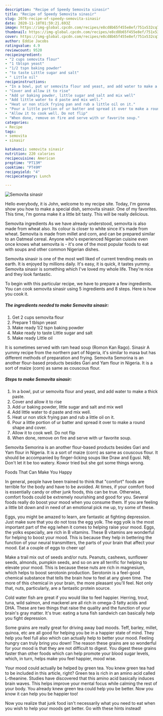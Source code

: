 ```yaml
---
description: "Recipe of Speedy Semovita sinasir"
title: "Recipe of Speedy Semovita sinasir"
slug: 2076-recipe-of-speedy-semovita-sinasir
date: 2020-11-18T01:59:21.693Z
image: https://img-global.cpcdn.com/recipes/e8cd8b65f455e8ef/751x532cq70/semovita-sinasir-recipe-main-photo.jpg
thumbnail: https://img-global.cpcdn.com/recipes/e8cd8b65f455e8ef/751x532cq70/semovita-sinasir-recipe-main-photo.jpg
cover: https://img-global.cpcdn.com/recipes/e8cd8b65f455e8ef/751x532cq70/semovita-sinasir-recipe-main-photo.jpg
author: Eddie Jacobs
ratingvalue: 4.9
reviewcount: 9520
recipeingredient:
- "2 cups semovita flour"
- "1 tblspn yeast"
- "1/2 tspn baking powder"
- "to taste Little sugar and salt"
- " Little oil"
recipeinstructions:
- "In a bowl, put ur semovita flour and yeast, and add water to make a thick paste."
- "Cover and allow it to rise"
- "Add ur baking powder, little sugar and salt and mix well"
- "Add little water to d paste and mix well."
- "Heat ur non stick frying pan and rub a little oil on it."
- "Pour a little portion of ur batter and spread it over to make a round shape and cover."
- "Allow it to cook well. Do not flip"
- "When done, remove on fire and serve with ur favorite soup."
categories:
- Recipe
tags:
- semovita
- sinasir

katakunci: semovita sinasir 
nutrition: 220 calories
recipecuisine: American
preptime: "PT13M"
cooktime: "PT49M"
recipeyield: "4"
recipecategory: Lunch

---
```



![Semovita sinasir](https://img-global.cpcdn.com/recipes/e8cd8b65f455e8ef/751x532cq70/semovita-sinasir-recipe-main-photo.jpg)

Hello everybody, it is John, welcome to my recipe site. Today, I'm gonna show you how to make a special dish, semovita sinasir. One of my favorites. This time, I'm gonna make it a little bit tasty. This will be really delicious.

Semovita ingredients As we have already understood, semovita is also made from wheat also. Its colour is closer to white since it&#39;s made from wheat. Semovita is made from millet and corn, and can be prepared similar to an Oatmeal cereal. Anyone who&#39;s experienced Nigerian cuisine even once knows what semovita is - it&#39;s one of the most popular foods to eat with soups and other common Nigerian dishes.

Semovita sinasir is one of the most well liked of current trending meals on earth. It is enjoyed by millions daily. It's easy, it is quick, it tastes yummy. Semovita sinasir is something which I've loved my whole life. They're nice and they look fantastic.


To begin with this particular recipe, we have to prepare a few ingredients. You can cook semovita sinasir using 5 ingredients and 8 steps. Here is how you cook it.

<!--inarticleads1-->

##### The ingredients needed to make Semovita sinasir:

1. Get 2 cups semovita flour
1. Prepare 1 tblspn yeast
1. Make ready 1/2 tspn baking powder
1. Make ready to taste Little sugar and salt
1. Make ready  Little oil


It is sometimes served with ram head soup (Romon Kan Rago). Sinasir A yummy recipe from the northern part of Nigeria, it&#39;s similar to masa but has different methods of preparation and frying. Semovita Semorina is an another flour-based products besides Gari and Yam flour in Nigeria. It is a sort of maize (corn) as same as couscous flour. 

<!--inarticleads2-->

##### Steps to make Semovita sinasir:

1. In a bowl, put ur semovita flour and yeast, and add water to make a thick paste.
1. Cover and allow it to rise
1. Add ur baking powder, little sugar and salt and mix well
1. Add little water to d paste and mix well.
1. Heat ur non stick frying pan and rub a little oil on it.
1. Pour a little portion of ur batter and spread it over to make a round shape and cover.
1. Allow it to cook well. Do not flip
1. When done, remove on fire and serve with ur favorite soup.


Semovita Semorina is an another flour-based products besides Gari and Yam flour in Nigeria. It is a sort of maize (corn) as same as couscous flour. It should be accompanied by finger-licking soups like Draw and Egusi. NB; Don&#39;t let it be too watery. Kowor tried but she got some things wrong. 

Foods That Can Make You Happy


In general, people have been trained to think that "comfort" foods are terrible for the body and have to be avoided. At times, if your comfort food is essentially candy or other junk foods, this can be true. Otherwise, comfort foods could be extremely nourishing and good for you. Several foods really do boost your mood when you consume them. If you are feeling a little bit down and in need of an emotional pick me up, try some of these.

Eggs, you might be amazed to learn, are fantastic at fighting depression. Just make sure that you do not toss the egg yolk. The egg yolk is the most important part of the egg iwhen it comes to helping raise your mood. Eggs, the yolks especially, are rich in B vitamins. These B vitamins are wonderful for helping to boost your mood. This is because they help in bettering the function of your neural transmitters, the parts of your brain that affect your mood. Eat a couple of eggs to cheer up!

Make a trail mix out of seeds and/or nuts. Peanuts, cashews, sunflower seeds, almonds, pumpkin seeds, and so on are all terrific for helping to elevate your mood. This is because these nuts are rich in magnesium, which helps to boost serotonin production. Serotonin is a feel-good chemical substance that tells the brain how to feel at any given time. The more of this chemical in your brain, the more pleasant you'll feel. Not only that, nuts, particularly, are a fantastic protein source.

Cold water fish are great if you would like to feel happier. Herring, trout, tuna, wild salmon, and mackerel are all rich in omega-3 fatty acids and DHA. These are two things that raise the quality and the function of your brain's gray matter. It's true: eating a tuna fish sandwich can basically help you fight depression. 

Some grains are really great for driving away bad moods. Teff, barley, millet, quinoa, etc are all good for helping you be in a happier state of mind. They help you feel full also which can actually help to better your mood. Feeling hungry can truly bring you down! The reason these grains are so wonderful for your mood is that they are not difficult to digest. You digest these grains faster than other foods which can help promote your blood sugar levels, which, in turn, helps make you feel happier, mood wise.

Your mood could actually be helped by green tea. You knew green tea had to be included in this article, right? Green tea is rich in an amino acid called L-theanine. Studies have discovered that this amino acid basically induces brain waves. This helps improve your mental focus while calming the rest of your body. You already knew green tea could help you be better. Now you know it can help you be happier too!

Now you realize that junk food isn't necessarily what you need to eat when you wish to help your moods get better. Go  with  these hints  instead!

